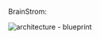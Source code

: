 BrainStrom:


![architecture - blueprint](https://github.com/IBM-EPBL/IBM-Project-7448-1658857113/blob/main/Ideation-Phase/Janeswaran/BRAINSTORM-img.jpg)

